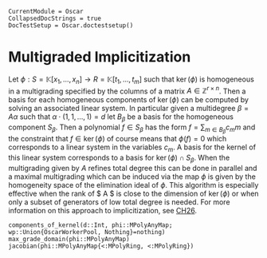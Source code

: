 ```@meta
CurrentModule = Oscar
CollapsedDocStrings = true
DocTestSetup = Oscar.doctestsetup()
```

# Multigraded Implicitization
Let $\phi: S = \mathbb{K}[x_1, \ldots, x_n] \to R = \mathbb{K}[t_1, \ldots, t_m]$ such that $\ker(\phi)$ is homogeneous in a multigrading specified by the columns of a matrix $A \in \mathbb{Z}^{r \times n}$. Then a basis for each homogeneous components of $\ker(\phi)$ can be computed by solving an associated linear system. In particular given a multidegree $\beta = A \alpha$ such that $\alpha \cdot (1, 1, \ldots, 1)  = d$ let $B_\beta$ be a basis for the homogeneous component $S_\beta$. Then a polynomial $f \in S_\beta$ has the form $f = \sum_{m \in B_\beta} c_m m$ and the constraint that $f \in \ker(\phi)$ of course means that $\phi(f) = 0$ which corresponds to a linear system in the variables $c_m$. A basis for the kernel of this linear system corresponds to a basis for $\ker(\phi) \cap S_\beta$. When the multigrading given by $A$ refines total degree this can be done in parallel and a maximal multigrading which can be induced via the map $\phi$ is given by the homogeneity space of the elimination ideal of $\phi$. This algorithm is especially effective when the rank of $ A $ is close to the dimension of $\ker(\phi)$ or when only a subset of generators of low total degree is needed. For more information on this approach to implicitization, see [CH26](@cite). 


```@docs
components_of_kernel(d::Int, phi::MPolyAnyMap; wp::Union{OscarWorkerPool, Nothing}=nothing)
max_grade_domain(phi::MPolyAnyMap)
jacobian(phi::MPolyAnyMap{<:MPolyRing, <:MPolyRing})
```
